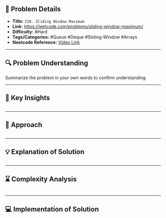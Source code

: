 ## 📝 Problem Details

- **Title:** `239. Sliding Window Maximum`
- **Link:** https://leetcode.com/problems/sliding-window-maximum/
- **Difficulty:** #Hard 
- **Tags/Categories:** #Queue #Deque #Sliding-Window #Arrays 
- **Neetcode Reference:** [Video Link](https://www.youtube.com/watch?v=DfljaUwZsOk)

---

## 🔍 Problem Understanding

Summarize the problem in your own words to confirm understanding.

---

## 🎯 Key Insights

```

```

---

## 🔑 Approach

```

```

---

## 💡 Explanation of Solution

```

```

---

## ⌛ Complexity Analysis

```

```

---
## 💻 Implementation of Solution

```cpp

```